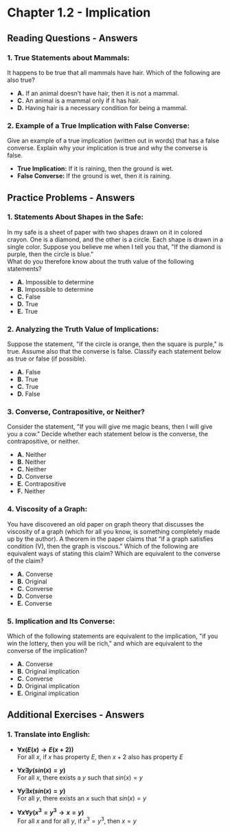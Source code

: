# Chapter 1.2 - Implication 

## Reading Questions - Answers

### 1. True Statements about Mammals:
It happens to be true that all mammals have hair. Which of the following are also true?
- **A.** If an animal doesn’t have hair, then it is not a mammal.
- **C.** An animal is a mammal only if it has hair.
- **D.** Having hair is a necessary condition for being a mammal.

### 2. Example of a True Implication with False Converse:
Give an example of a true implication (written out in words) that has a false converse. Explain why your implication is true and why the converse is false.
- **True Implication:** If it is raining, then the ground is wet.
- **False Converse:** If the ground is wet, then it is raining.

## Practice Problems - Answers

### 1. Statements About Shapes in the Safe:
In my safe is a sheet of paper with two shapes drawn on it in colored crayon. One is a diamond, and the other is a circle. Each shape is drawn in a single color. Suppose you believe me when I tell you that, "If the diamond is purple, then the circle is blue."  
What do you therefore know about the truth value of the following statements?
- **A.** Impossible to determine
- **B.** Impossible to determine
- **C.** False
- **D.** True
- **E.** True

### 2. Analyzing the Truth Value of Implications:
Suppose the statement, "If the circle is orange, then the square is purple," is true. Assume also that the converse is false. Classify each statement below as true or false (if possible).
- **A.** False
- **B.** True
- **C.** True
- **D.** False

### 3. Converse, Contrapositive, or Neither?
Consider the statement, "If you will give me magic beans, then I will give you a cow." Decide whether each statement below is the converse, the contrapositive, or neither.
- **A.** Neither
- **B.** Neither
- **C.** Neither
- **D.** Converse
- **E.** Contrapositive
- **F.** Neither

### 4. Viscosity of a Graph:
You have discovered an old paper on graph theory that discusses the viscosity of a graph (which for all you know, is something completely made up by the author). A theorem in the paper claims that “if a graph satisfies condition (V), then the graph is viscous.” Which of the following are equivalent ways of stating this claim? Which are equivalent to the converse of the claim?
- **A.** Converse
- **B.** Original
- **C.** Converse
- **D.** Converse
- **E.** Converse

### 5. Implication and Its Converse:
Which of the following statements are equivalent to the implication, "if you win the lottery, then you will be rich," and which are equivalent to the converse of the implication?
- **A.** Converse
- **B.** Original implication
- **C.** Converse
- **D.** Original implication
- **E.** Original implication

## Additional Exercises - Answers

### 1. Translate into English:

- **$\forall x (E(x) \to E(x+2))$**  
    For all $x$, if $x$ has property $E$, then $x+2$ also has property $E$

- **$\forall x \exists y (sin(x) = y)$**  
    For all $x$, there exists a $y$ such that $sin(x) = y$

- **$\forall y \exists x (sin(x) = y)$**  
    For all $y$, there exists an $x$ such that $sin(x) = y$

- **$\forall x \forall y (x^3 = y^3 \to x = y)$**  
    For all $x$ and for all $y$, if $x^3 = y^3$, then $x = y$